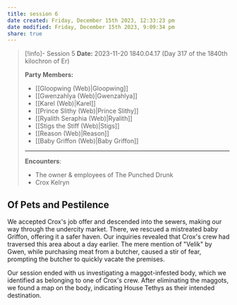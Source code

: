 ```yaml
---
title: session 6
date created: Friday, December 15th 2023, 12:33:23 pm
date modified: Friday, December 15th 2023, 9:09:34 pm
share: true
---
```



> [!info]- Session 5 **Date:** 2023-11-20 1840.04.17 (Day 317 of the 1840th kilochron of Er) 
>
> **Party Members:**
> 
> - [[Gloopwing (Web)|Gloopwing]]
> - [[Gwenzahlya (Web)|Gwenzahlya]]
> - [[Karel (Web)|Karel]]
> - [[Prince Slithy (Web)|Prince Slithy]]
> - [[Ryalith Seraphia (Web)|Ryalith]]
> - [[Stigs the Stiff (Web)|Stigs]]
> - [[Reason (Web)|Reason]]
> - [[Baby Griffon (Web)|Baby Griffon]]
> ---
> 
> **Encounters**:
> - The owner & employees of The Punched Drunk
> - Crox Kelryn 

## Of Pets and Pestilence

We accepted Crox's job offer and descended into the sewers, making our way through the undercity market. There, we rescued a mistreated baby Griffon, offering it a safer haven. Our inquiries revealed that Crox's crew had traversed this area about a day earlier. The mere mention of "Velik" by Gwen, while purchasing meat from a butcher, caused a stir of fear, prompting the butcher to quickly vacate the premises.

Our session ended with us investigating a maggot-infested body, which we identified as belonging to one of Crox's crew. After eliminating the maggots, we found a map on the body, indicating House Tethys as their intended destination.